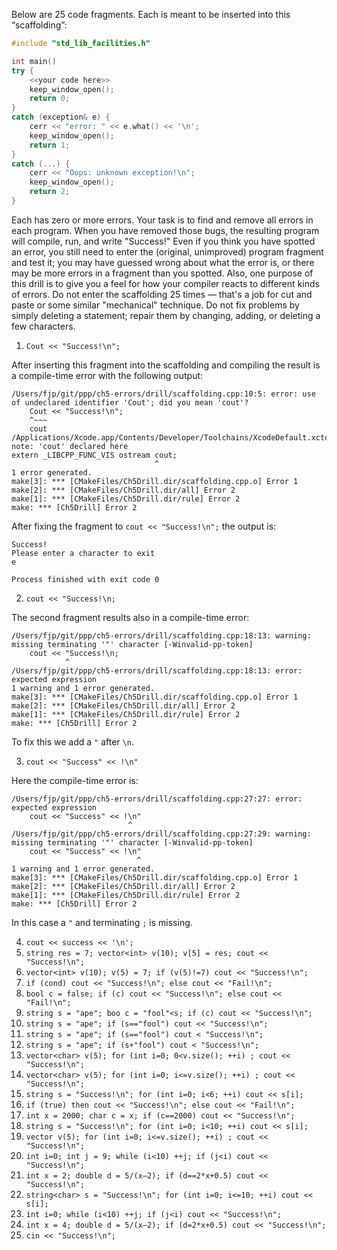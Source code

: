 Below are 25 code fragments. Each is meant to be inserted into this
“scaffolding”:


```cpp
#include "std_lib_facilities.h"

int main()
try {
    <<your code here>>
    keep_window_open();
    return 0;
}
catch (exception& e) {
    cerr << "error: " << e.what() << '\n';
    keep_window_open();
    return 1;
}
catch (...) {
    cerr << "Oops: unknown exception!\n";
    keep_window_open();
    return 2;
}
```
   
Each has zero or more errors. Your task is to find and remove all errors in each
program. When you have removed those bugs, the resulting program will
compile, run, and write "Success!" Even if you think you have spotted an error,
you still need to enter the (original, unimproved) program fragment and test it;
you may have guessed wrong about what the error is, or there may be more
errors in a fragment than you spotted. Also, one purpose of this drill is to give
you a feel for how your compiler reacts to different kinds of errors. Do not enter
the scaffolding 25 times — that's a job for cut and paste or some similar
"mechanical" technique. Do not fix problems by simply deleting a statement;
repair them by changing, adding, or deleting a few characters.

1. `Cout << "Success!\n";`

After inserting this fragment into the scaffolding and compiling the result is a compile-time error with the following output: 

```
/Users/fjp/git/ppp/ch5-errors/drill/scaffolding.cpp:10:5: error: use of undeclared identifier 'Cout'; did you mean 'cout'?
    Cout << "Success!\n";
    ^~~~
    cout
/Applications/Xcode.app/Contents/Developer/Toolchains/XcodeDefault.xctoolchain/usr/include/c++/v1/iostream:54:33: note: 'cout' declared here
extern _LIBCPP_FUNC_VIS ostream cout;
                                ^
1 error generated.
make[3]: *** [CMakeFiles/Ch5Drill.dir/scaffolding.cpp.o] Error 1
make[2]: *** [CMakeFiles/Ch5Drill.dir/all] Error 2
make[1]: *** [CMakeFiles/Ch5Drill.dir/rule] Error 2
make: *** [Ch5Drill] Error 2
```
After fixing the fragment to `cout << "Success!\n";` the output is:

```
Success!
Please enter a character to exit
e

Process finished with exit code 0
```

2. `cout << "Success!\n;`

The second fragment results also in a compile-time error:

```
/Users/fjp/git/ppp/ch5-errors/drill/scaffolding.cpp:18:13: warning: missing terminating '"' character [-Winvalid-pp-token]
    cout << "Success!\n;
            ^
/Users/fjp/git/ppp/ch5-errors/drill/scaffolding.cpp:18:13: error: expected expression
1 warning and 1 error generated.
make[3]: *** [CMakeFiles/Ch5Drill.dir/scaffolding.cpp.o] Error 1
make[2]: *** [CMakeFiles/Ch5Drill.dir/all] Error 2
make[1]: *** [CMakeFiles/Ch5Drill.dir/rule] Error 2
make: *** [Ch5Drill] Error 2
```

To fix this we add a `"` after `\n`.

3. `cout << "Success" << !\n"`

Here the compile-time error is:

```
/Users/fjp/git/ppp/ch5-errors/drill/scaffolding.cpp:27:27: error: expected expression
    cout << "Success" << !\n"
                          ^
/Users/fjp/git/ppp/ch5-errors/drill/scaffolding.cpp:27:29: warning: missing terminating '"' character [-Winvalid-pp-token]
    cout << "Success" << !\n"
                            ^
1 warning and 1 error generated.
make[3]: *** [CMakeFiles/Ch5Drill.dir/scaffolding.cpp.o] Error 1
make[2]: *** [CMakeFiles/Ch5Drill.dir/all] Error 2
make[1]: *** [CMakeFiles/Ch5Drill.dir/rule] Error 2
make: *** [Ch5Drill] Error 2
```

In this case a `"` and terminating `;` is missing.

4. `cout << success << '\n';`
5. `string res = 7; vector<int> v(10); v[5] = res; cout << "Success!\n";`
6. `vector<int> v(10); v(5) = 7; if (v(5)!=7) cout << "Success!\n";`
7. `if (cond) cout << "Success!\n"; else cout << "Fail!\n";`
8. `bool c = false; if (c) cout << "Success!\n"; else cout << "Fail!\n";`
9. `string s = "ape"; boo c = "fool"<s; if (c) cout << "Success!\n";`
10. `string s = "ape"; if (s=="fool") cout << "Success!\n";`
11. `string s = "ape"; if (s=="fool") cout < "Success!\n";`
12. `string s = "ape"; if (s+"fool") cout < "Success!\n";`
13. `vector<char> v(5); for (int i=0; 0<v.size(); ++i) ; cout << "Success!\n";`
14. `vector<char> v(5); for (int i=0; i<=v.size(); ++i) ; cout << "Success!\n";`
15. `string s = "Success!\n"; for (int i=0; i<6; ++i) cout << s[i];`
16. `if (true) then cout << "Success!\n"; else cout << "Fail!\n";`
17. `int x = 2000; char c = x; if (c==2000) cout << "Success!\n";`
18. `string s = "Success!\n"; for (int i=0; i<10; ++i) cout << s[i];`
19. `vector v(5); for (int i=0; i<=v.size(); ++i) ; cout << "Success!\n";`
20. `int i=0; int j = 9; while (i<10) ++j; if (j<i) cout << "Success!\n";`
21. `int x = 2; double d = 5/(x–2); if (d==2*x+0.5) cout << "Success!\n";`
22. `string<char> s = "Success!\n"; for (int i=0; i<=10; ++i) cout << s[i];`
23. `int i=0; while (i<10) ++j; if (j<i) cout << "Success!\n";`
24. `int x = 4; double d = 5/(x–2); if (d=2*x+0.5) cout << "Success!\n";`
25. `cin << "Success!\n";`

